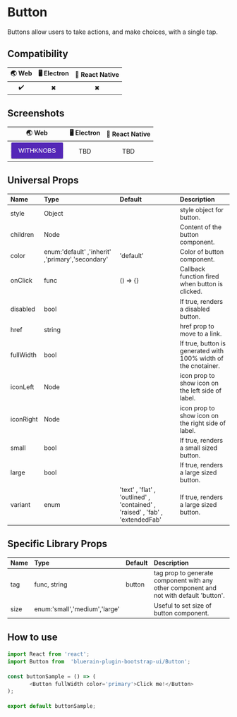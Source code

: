 # Button

Buttons allow users to take actions, and make choices, with a single tap.

## Compatibility

| 🌏 Web | 🖥 Electron | 📱 React Native |
| :----: | :---------: | :-------------: |
| ✔️      | ✖            | ✖              |

## Screenshots

| 🌏 Web | 🖥 Electron | 📱 React Native |
| :---: | :--------: | :------------: |
| ![web image](./screenshots/Button.png) |    TBD   | TBD |

## Universal Props

| Name | Type | Default | Description |
|:-----|:-----|:--------|:------------|
| style | Object | | style object for button. |
| children | Node | | Content of the button component. |
| color | enum:'default' ,'inherit' ,'primary','secondary' | 'default' | Color of button component.|
| onClick | func | () => {} | Callback function fired when button is clicked. |
| disabled | bool |  | If true, renders a disabled button. |
| href | string | | href prop to move to a link. |
| fullWidth | bool |  | If true, button is generated with 100% width of the cnotainer. |
| iconLeft | Node |  | icon prop to show icon on the left side of label. |
| iconRight | Node | | icon prop to show icon on the right side of label. |
| small | bool |  | If true, renders a small sized button. |
| large | bool |  | If true, renders a large sized button.|
| variant | enum |'text' , 'flat' , 'outlined' , 'contained' , 'raised' , 'fab' , 'extendedFab'  | If true, renders a large sized button.|

## Specific Library Props

| Name | Type | Default | Description |
|:-----|:-----|:--------|:------------|
| tag | func, string | button | tag prop to generate component with any other component and not with default 'button'. |
| size | enum:'small','medium','large' |  | Useful to set size of button component. |

## How to use

```JavaScript
import React from 'react';
import Button from  'bluerain-plugin-bootstrap-ui/Button';

const buttonSample = () => (
       <Button fullWidth color='primary'>Click me!</Button>
);

export default buttonSample;
```
